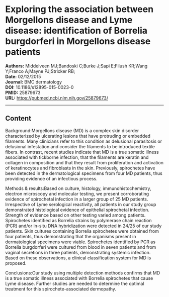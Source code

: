 # Exploring the association between Morgellons disease and Lyme disease: identification of Borrelia burgdorferi in Morgellons disease patients

**Authors:** Middelveen MJ;Bandoski C;Burke J;Sapi E;Filush KR;Wang Y;Franco A;Mayne PJ;Stricker RB;  
**Date:** 02/12/2015  
**Journal:** BMC dermatology  
**DOI:** 10.1186/s12895-015-0023-0  
**PMID:** 25879673  
**URL:** https://pubmed.ncbi.nlm.nih.gov/25879673/

---

## Content

Background:Morgellons disease (MD) is a complex skin disorder characterized by ulcerating lesions that have protruding or embedded filaments. Many clinicians refer to this condition as delusional parasitosis or delusional infestation and consider the filaments to be introduced textile fibers. In contrast, recent studies indicate that MD is a true somatic illness associated with tickborne infection, that the filaments are keratin and collagen in composition and that they result from proliferation and activation of keratinocytes and fibroblasts in the skin. Previously, spirochetes have been detected in the dermatological specimens from four MD patients, thus providing evidence of an infectious process.

Methods & results:Based on culture, histology, immunohistochemistry, electron microscopy and molecular testing, we present corroborating evidence of spirochetal infection in a larger group of 25 MD patients. Irrespective of Lyme serological reactivity, all patients in our study group demonstrated histological evidence of epithelial spirochetal infection. Strength of evidence based on other testing varied among patients. Spirochetes identified as Borrelia strains by polymerase chain reaction (PCR) and/or in-situ DNA hybridization were detected in 24/25 of our study patients. Skin cultures containing Borrelia spirochetes were obtained from four patients, thus demonstrating that the organisms present in dermatological specimens were viable. Spirochetes identified by PCR as Borrelia burgdorferi were cultured from blood in seven patients and from vaginal secretions in three patients, demonstrating systemic infection. Based on these observations, a clinical classification system for MD is proposed.

Conclusions:Our study using multiple detection methods confirms that MD is a true somatic illness associated with Borrelia spirochetes that cause Lyme disease. Further studies are needed to determine the optimal treatment for this spirochete-associated dermopathy.
